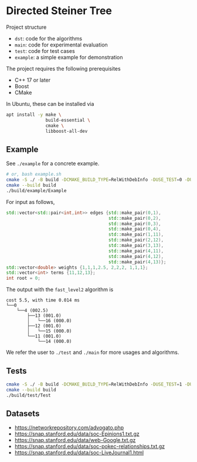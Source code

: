 
# Directed Steiner Tree

Project structure

- `dst`: code for the algorithms
- `main`: code for experimental evaluation
- `test`: code for test cases
- `example`: a simple example for demonstration

The project requires the following prerequisites

- C++ 17 or later
- Boost
- CMake

In Ubuntu, these can be installed via

```bash
apt install -y make \
               build-essential \
               cmake \
               libboost-all-dev
```


## Example

See `./example` for a concrete example.
```bash
# or, bash example.sh
cmake -S ./ -B build -DCMAKE_BUILD_TYPE=RelWithDebInfo -DUSE_TEST=0 -DUSE_MAIN=0 -DUSE_EXAMPLE=1
cmake --build build
./build/example/Example
```

For input as follows,
```cpp
std::vector<std::pair<int,int>> edges {std::make_pair(0,1), 
                                       std::make_pair(0,2), 
                                       std::make_pair(0,3), 
                                       std::make_pair(0,4), 
                                       std::make_pair(1,11), 
                                       std::make_pair(2,12), 
                                       std::make_pair(3,13), 
                                       std::make_pair(4,11), 
                                       std::make_pair(4,12), 
                                       std::make_pair(4,13)};
std::vector<double> weights {1,1,1,2.5, 2,2,2, 1,1,1};
std::vector<int> terms {11,12,13};
int root = 0;
```

The output with the `fast_level2` algorithm is 
```
cost 5.5, with time 0.014 ms
└──0
    └──4 (002.5)
        ├──13 (001.0)
        │   └──16 (000.0)
        ├──12 (001.0)
        │   └──15 (000.0)
        └──11 (001.0)
            └──14 (000.0)
```

We refer the user to `./test` and `./main` for more usages and algorithms.

## Tests

```bash
cmake -S ./ -B build -DCMAKE_BUILD_TYPE=RelWithDebInfo -DUSE_TEST=1 -DUSE_MAIN=0 -DUSE_EXAMPLE=0
cmake --build build
./build/test/Test
```

## Datasets

- https://networkrepository.com/advogato.php
- https://snap.stanford.edu/data/soc-Epinions1.txt.gz
- https://snap.stanford.edu/data/web-Google.txt.gz
- https://snap.stanford.edu/data/soc-pokec-relationships.txt.gz
- https://snap.stanford.edu/data/soc-LiveJournal1.html

<!-- 
- https://snap.stanford.edu/data/cit-HepPh.txt.gz
- https://lfs.aminer.cn/lab-datasets/citation/DBLP_citation_Sep_2013.rar

- https://snap.stanford.edu/data/roadNet-CA.txt.gz
- https://snap.stanford.edu/data/ERC20-stablecoins.zip

- https://users.cs.utah.edu/~lifeifei/research/tpq/SF.cedge
- https://users.cs.utah.edu/~lifeifei/research/tpq/cal.cedge
-->